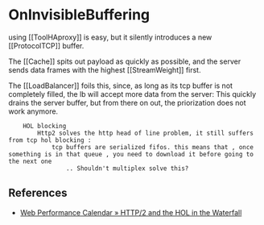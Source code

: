 # OnInvisibleBuffering

using [[ToolHAproxy]] is easy, but it silently introduces a new [[ProtocolTCP]] buffer.

The [[Cache]] spits out payload as quickly as possible, and the server sends data frames with the highest [[StreamWeight]] first.

The [[LoadBalancer]] foils this, since, as long as its tcp buffer is not completely filled, the lb will accept more data from the server: This quickly drains the server buffer, but from there on out, the priorization does not work anymore.

        HOL blocking
            Http2 solves the http head of line problem, it still suffers from tcp hol blocking : 
                tcp buffers are serialized fifos. this means that , once something is in that queue , you need to download it before going to the next one
                    .. Shouldn't multiplex solve this? 

## References

* [Web Performance Calendar » HTTP/2 and the HOL in the Waterfall](https://calendar.perfplanet.com/2018/http2-hol-waterfall/)
